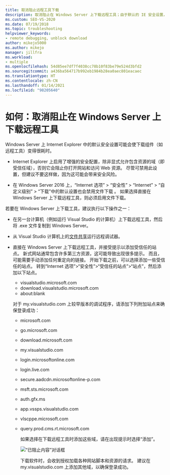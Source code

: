 ```yaml
---
title: 取消阻止远程工具下载
description: 取消阻止在 Windows Server 上下载远程工具；由于默认的 IE 安全设置，此类下载可能很耗时。
ms.custom: SEO-VS-2020
ms.date: 07/19/2018
ms.topic: troubleshooting
helpviewer_keywords:
- remote debugging, unblock download
author: mikejo5000
ms.author: mikejo
manager: jillfra
ms.workload:
- multiple
ms.openlocfilehash: 54d85ee7df7f4038cc78b10f83be79e524d3bfd2
ms.sourcegitcommit: a436ba564717b992eb1984b28ea0aec801eacaec
ms.translationtype: HT
ms.contentlocale: zh-CN
ms.lasthandoff: 01/14/2021
ms.locfileid: "98205640"
---
```

# <a name="how-to-unblock-the-download-of-the-remote-tools-on-windows-server"></a>如何：取消阻止在 Windows Server 上下载远程工具

Windows Server 上 Internet Explorer 中的默认安全设置可能会使下载组件（如远程工具）变得很耗时。

* Internet Explorer 上启用了增强的安全配置，除非显式允许包含资源的域（即受信任域），否则它会阻止你打开网站和访问 Web 资源。 尽管可禁用此设置，但建议不要这样做，因为这可能会带来安全风险。

* 在 Windows Server 2016 上，“Internet 选项” > “安全性” > “Internet” > “自定义级别” > “下载”中的默认设置也会禁用文件下载    。 如果选择直接在 Windows Server 上下载远程工具，则必须启用文件下载。

若要在 Windows Server 上下载工具，建议执行以下操作之一：

* 在另一台计算机（例如运行 Visual Studio 的计算机）上下载远程工具，然后将 .exe 文件复制到 Windows Server。

* 从 Visual Studio 计算机上的[文件共享](../debugger/remote-debugging.md#fileshare_msvsmon)运行远程调试器。

* 直接在 Windows Server 上下载远程工具，并接受提示以添加受信任的站点。 新式网站通常包含许多第三方资源，这可能导致出现很多提示。 而且，可能需要手动添加任何重定向的链接。 开始下载之前，可以选择添加一些受信任的站点。 转到“Internet 选项”>“安全性”>“受信任的站点”>“站点”，然后添加以下站点。

  * visualstudio.microsoft.com
  * download.visualstudio.microsoft.com
  * about:blank

  对于 my.visualstudio.com 上较早版本的调试程序，请添加下列附加站点来确保登录成功：

  * microsoft.com
  * go.microsoft.com
  * download.microsoft.com
  * my.visualstudio.com
  * login.microsoftonline.com
  * login.live.com
  * secure.aadcdn.microsoftonline-p.com
  * msft.sts.microsoft.com
  * auth.gfx.ms
  * app.vssps.visualstudio.com
  * vlscppe.microsoft.com
  * query.prod.cms.rt.microsoft.com

    如果选择在下载远程工具时添加这些域，请在出现提示时选择“添加”。

    ![“已阻止内容”对话框](../debugger/media/remotedbg-blocked-content.png)

    下载软件时，会收到授权加载各种网站脚本和资源的请求。 建议在 my.visualstudio.com 上添加其他域，以确保登录成功。